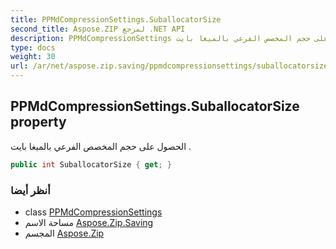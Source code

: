 ```yaml
---
title: PPMdCompressionSettings.SuballocatorSize
second_title: Aspose.ZIP لمرجع .NET API
description: PPMdCompressionSettings ملكية. الحصول على حجم المخصص الفرعي بالميغا بايت .
type: docs
weight: 30
url: /ar/net/aspose.zip.saving/ppmdcompressionsettings/suballocatorsize/
---
```

## PPMdCompressionSettings.SuballocatorSize property

الحصول على حجم المخصص الفرعي بالميغا بايت .

```csharp
public int SuballocatorSize { get; }
```

### أنظر أيضا

* class [PPMdCompressionSettings](../)
* مساحة الاسم [Aspose.Zip.Saving](../../ppmdcompressionsettings/)
* المجسم [Aspose.Zip](../../../)


